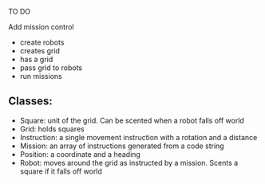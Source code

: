 TO DO

Add mission control
 - create robots
 - creates grid
 - has a grid
 - pass grid to robots
 - run missions

Classes:
--------
- Square: unit of the grid. Can be scented when a robot falls off world
- Grid: holds squares
- Instruction: a single movement instruction with a rotation and a distance
- Mission: an array of instructions generated from a code string
- Position: a coordinate and a heading
- Robot: moves around the grid as instructed by a mission. Scents a square if it falls off world
